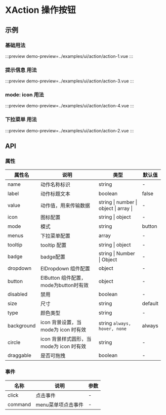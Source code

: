 # XAction 操作按钮


## 示例


### 基础用法


:::preview
demo-preview=../examples/ui/action/action-1.vue
:::



### 提示信息 用法

:::preview
demo-preview=../examples/ui/action/action-3.vue
:::


### mode: icon 用法

:::preview
demo-preview=../examples/ui/action/action-4.vue
:::


### 下拉菜单 用法


:::preview
demo-preview=../examples/ui/action/action-2.vue
:::


<!-- ### 拖拽 用法


:::preview
demo-preview=../examples/ui/action/action-5.vue
:::


### 拖拽 用法


:::preview
demo-preview=../examples/ui/action/action-6.vue
::: -->




## API

### 属性 

| 属性名     | 说明                                     | 类型                                    | 默认值  |
| ---------- | ---------------------------------------- | --------------------------------------- | ------- |
| name       | 动作名称标识                             | string                                  | -       |
| label      | 动作标题文本                             | boolean                                 | false   |
| value      | 动作值，用来传输数据                     | string \| number \| object \| array \|  | -       |
| icon       | 图标配置                                 | string \| object                        | -       |
| mode       | 模式                                     | string                                  | button  |
| menus      | 下拉菜单配置                             | array                                   | -       |
| tooltip    | tooltip 配置                             | string \| object                        | -       |
| badge      | badge配置                                | string \| Number \| Object              | -       |
| dropdown   | ElDropdown 组件配置                      | object                                  | -       |
| button     | ElButton 组件配置，mode为button时有效    | object                                  | -       |
| disabled   | 禁用                                     | boolean                                 | -       |
| size       | 尺寸                                     | string                                  | default |
| type       | 颜色类型                                 | string                                  | -       |
| background | icon 背景设置，当 mode为 icon 时有效     | string        ```always, hover, none``` | always  |
| circle     | icon 背景样式圆形，当 mode为 icon 时有效 | string                                  | -       |
| draggable  | 是否可拖拽                               | boolean                                 | -       |



### 事件

| 名称    | 说明               | 参数 |
| ------- | ------------------ | ---- |
| click   | 点击事件           | -    |
| command | menu菜单项点击事件 | -    |